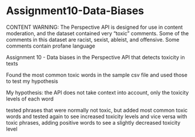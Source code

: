 # Assignment10-Data-Biases

CONTENT WARNING: 
The Perspective API is designed for use in content moderation, and the dataset contained very “toxic” comments. Some of the comments in this dataset are racist, sexist, ableist, and offensive. Some comments contain profane language

Assignment 10 - Data biases in the Perspective API that detects toxicity in texts

Found the most common toxic words in the sample csv file and used those to test my hypothesis

My hypothesis: the API does not take context into account, only the toxicity levels of each word

tested phrases that were normally not toxic, but added most common toxic words and tested again to see increased toxicity levels
and vice versa with toxic phrases, adding positive words to see a slightly decreased toxicity level
